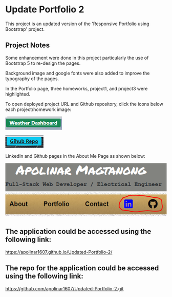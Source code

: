 # Update Portfolio 2

This project is an updated version of the 'Responsive Portfolio using Bootstrap' project.

## Project Notes

Some enhancement were done in this project particularly the use of Bootstrap 5 to re-design the pages.

Background image and google fonts were also added to improve the typography of the pages.

In the Portfolio page, three homeworks, project1, and project3 were highlighted.

To open deployed project URL and Github repository, click the icons below each project/homework image:

![Deployed Project Link](./img/project-link.PNG)

![Deployed Project Link](./img/github-link.PNG)

LinkedIn and Github pages in the About Me Page as shown below:

![Social Media Page](./img/social-media-page.PNG)

## The application could be accessed using the following link:

https://apolinar1607.github.io/Updated-Portfolio-2/

## The repo for the application could be accessed using the following link:

https://github.com/apolinar1607/Updated-Portfolio-2.git
